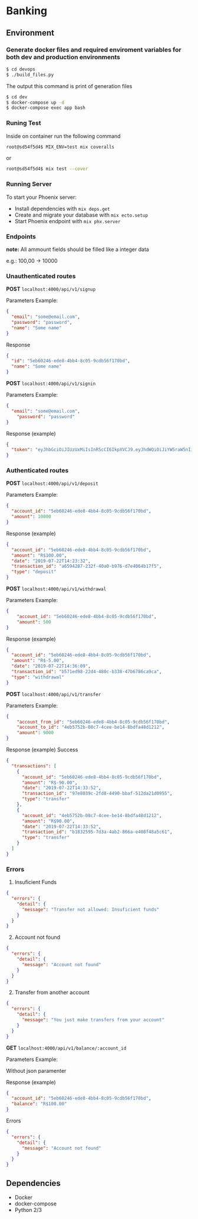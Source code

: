 # Banking

## Environment

### Generate docker files and required enviroment variables for both dev and production environments
```bash
$ cd devops
$ ./build_files.py
```
The output this command is print of generation files

```bash
$ cd dev
$ docker-compose up -d
$ docker-compose exec app bash
```

### Runing Test
Inside on container run the following command

```bash
root@sd54f5d4$ MIX_ENV=test mix coveralls
```
or
```bash
root@sd54f5d4$ mix test --cover
```

### Running Server
To start your Phoenix server:

  * Install dependencies with `mix deps.get`
  * Create and migrate your database with `mix ecto.setup`
  * Start Phoenix endpoint with `mix phx.server`

### Endpoints

**note:** All ammount fields should be filled like a integer data

e.g.: 100,00 -> 10000


### Unauthenticated routes

**POST** `localhost:4000/api/v1/signup`

Parameters Example:
```json
{
  "email": "some@email.com", 
  "password": "password",
  "name": "Some name"
}
```
Response
```json
{
  "id": "5eb60246-ede8-4bb4-8c05-9cdb56f170bd",
  "name": "Some name"
}
```
**POST** `localhost:4000/api/v1/signin`

Parameters Example:
```json
{
  "email": "some@email.com", 
	"password": "password"
}
```
Response (example)
```json
{
  "token": "eyJhbGciOiJIUzUxMiIsInR5cCI6IkpXVCJ9.eyJhdWQiOiJiYW5raW5nIiwiZXhwIjoxNTY2MjIzNTQ1LCJpYXQiOjE1NjM4MDQzNDUsImlzcyI6ImJhbmtpbmciLCJqdGkiOiIwMTE0ZGM4Yy04MjEzLTRlN2YtYWEwNC1mNGZhZjA4Y2FiMzIiLCJuYmYiOjE1NjM4MDQzNDQsInN1YiI6IjgyNWQ3ZjljLWRjNjUtNDA3Mi05OTAyLWZjNGIzNjhmYWQ1MiIsInR5cCI6ImFjY2VzcyJ9.rqhFmAeeH1dw7jRfhmI2AVLK9Sl9ZVXPCW8d1ls9Lq6Vj2WSaxts8HeMiajbD3NRnIq3m12MkQH5w4mMA_nv8g"
}
```
### Authenticated routes

**POST** `localhost:4000/api/v1/deposit`

Parameters Example:
```json
{
  "account_id": "5eb60246-ede8-4bb4-8c05-9cdb56f170bd",
  "amount": 10000
}
```
Response (example)
```json
{
  "account_id": "5eb60246-ede8-4bb4-8c05-9cdb56f170bd",
  "amount": "R$100.00",
  "date": "2019-07-22T14:23:32",
  "transaction_id": "a6594287-232f-40a0-b976-d7e4064b17f5",
  "type": "deposit"
}
```

**POST** `localhost:4000/api/v1/withdrawal`

Parameters Example:
```json
{
	"account_id": "5eb60246-ede8-4bb4-8c05-9cdb56f170bd",
	"amount": 500
}
```
Response (example)
```json
{
  "account_id": "5eb60246-ede8-4bb4-8c05-9cdb56f170bd",
  "amount": "R$-5.00",
  "date": "2019-07-22T14:36:09",
  "transaction_id": "b571ed98-22d4-480c-b338-47b6786ca9ca",
  "type": "withdrawal"
}
```

**POST** `localhost:4000/api/v1/transfer`

Parameters Example:
```json
{
	"account_from_id": "5eb60246-ede8-4bb4-8c05-9cdb56f170bd",
	"account_to_id": "4eb5752b-08c7-4cee-be14-8bdfa48d1212",
	"amount": 9000
}
```
Response (example)
Success
```json
{
  "transactions": [
    {
      "account_id": "5eb60246-ede8-4bb4-8c05-9cdb56f170bd",
      "amount": "R$-90.00",
      "date": "2019-07-22T14:33:52",
      "transaction_id": "97e8039c-2fd8-4490-bbaf-512da21d0955",
      "type": "transfer"
    },
    {
      "account_id": "4eb5752b-08c7-4cee-be14-8bdfa48d1212",
      "amount": "R$90.00",
      "date": "2019-07-22T14:33:52",
      "transaction_id": "b1832595-7d3a-4ab2-866a-e408f48a5c61",
      "type": "transfer"
    }
  ]
}
```
### Errors
1. Insuficient Funds
```json
{
  "errors": {
    "detail": {
      "message": "Transfer not allowed: Insuficient funds"
    }
  }
}
```
2. Account not found
```json
{
  "errors": {
    "detail": {
      "message": "Account not found"
    }
  }
}
```
2. Transfer from another account
```json
{
  "errors": {
    "detail": {
      "message": "You just make transfers from your account"
    }
  }
}
```

**GET** `localhost:4000/api/v1/balance/:account_id`

Parameters Example:

Without json paramenter

Response (example)
```json
{
  "account_id": "5eb60246-ede8-4bb4-8c05-9cdb56f170bd",
  "balance": "R$100.00"
}
```
Errors
```json
{
  "errors": {
    "detail": {
      "message": "Account not found"
    }
  }
}
```

Dependencies
---------------------------
 * Docker
 * docker-compose
 * Python 2/3
